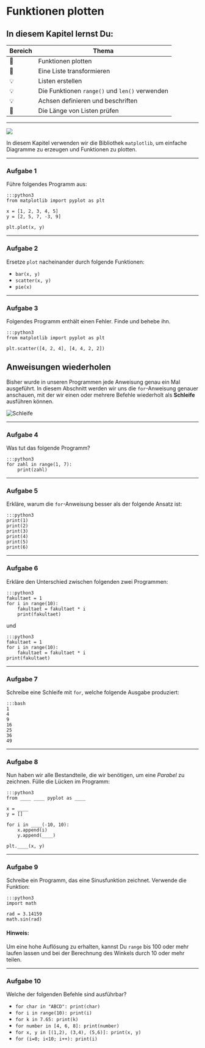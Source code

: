 
# Funktionen plotten

## In diesem Kapitel lernst Du:

| Bereich | Thema |
|---------|-------|
| 💼 | Funktionen plotten |
| 🔀 | Eine Liste transformieren |
| 💡 | Listen erstellen |
| 💡 | Die Funktionen `range()` und `len()` verwenden |
| 💡 | Achsen definieren und beschriften |
| 🐞 | Die Länge von Listen prüfen |

----

![](../images/plot.png)

In diesem Kapitel verwenden wir die Bibliothek `matplotlib`, um  einfache Diagramme zu erzeugen und Funktionen zu plotten.

----

### Aufgabe 1

Führe folgendes Programm aus:

    :::python3
    from matplotlib import pyplot as plt

    x = [1, 2, 3, 4, 5]
    y = [2, 5, 7, -3, 9]

    plt.plot(x, y)

----

### Aufgabe 2

Ersetze `plot` nacheinander durch folgende Funktionen:

* `bar(x, y)`
* `scatter(x, y)`
* `pie(x)`

----

### Aufgabe 3

Folgendes Programm enthält einen Fehler. Finde und behebe ihn.

    :::python3
    from matplotlib import pyplot as plt

    plt.scatter([4, 2, 4], [4, 4, 2, 2])

## Anweisungen wiederholen


Bisher wurde in unseren Programmen jede Anweisung genau ein Mal ausgeführt. In diesem Abschnitt werden wir uns die `for`-Anweisung genauer anschauen, mit der wir einen oder mehrere Befehle wiederholt als **Schleife** ausführen können.

![Schleife](../images/schleife_python.png)

----

### Aufgabe 4

Was tut das folgende Programm?

    :::python3
    for zahl in range(1, 7):
        print(zahl)

----

### Aufgabe 5

Erkläre, warum die `for`-Anweisung besser als der folgende Ansatz ist:

    :::python3
    print(1)
    print(2)
    print(3)
    print(4)
    print(5)
    print(6)

----

### Aufgabe 6

Erkläre den Unterschied zwischen folgenden zwei Programmen:

    :::python3
    fakultaet = 1
    for i in range(10):
        fakultaet = fakultaet * i
        print(fakultaet)

und

    :::python3
    fakultaet = 1
    for i in range(10):
        fakultaet = fakultaet * i
    print(fakultaet)


----

### Aufgabe 7

Schreibe eine Schleife mit `for`, welche folgende Ausgabe produziert:

    :::bash
    1
    4
    9
    16
    25
    36
    49

----

### Aufgabe 8

Nun haben wir alle Bestandteile, die wir benötigen, um eine *Parabel* zu zeichnen.
Fülle die Lücken im Programm:

    :::python3
    from ____ ____ pyplot as ____

    x = ____
    y = []

    for i in ____(-10, 10):
        x.append(i)
        y.append(____)

    plt.____(x, y)

----

### Aufgabe 9

Schreibe ein Programm, das eine Sinusfunktion zeichnet. Verwende die Funktion:

    :::python3
    import math

    rad = 3.14159
    math.sin(rad)

#### Hinweis:

Um eine hohe Auflösung zu erhalten, kannst Du `range` bis 100 oder mehr laufen lassen und bei der Berechnung des Winkels durch 10 oder mehr teilen.

----

### Aufgabe 10

Welche der folgenden Befehle sind ausführbar?

* `for char in "ABCD": print(char)`
* `for i in range(10): print(i)`
* `for k in 7.65: print(k)`
* `for number in [4, 6, 8]: print(number)`
* `for x, y in [(1,2), (3,4), (5,6)]: print(x, y)`
* `for (i=0; i<10; i++): print(i)`
